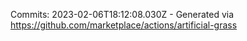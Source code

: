Commits: 2023-02-06T18:12:08.030Z - Generated via https://github.com/marketplace/actions/artificial-grass
<br>
